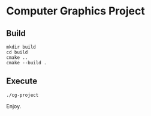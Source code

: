 
# Computer Graphics Project

## Build

```shell
mkdir build
cd build
cmake ..
cmake --build .
```

## Execute

```shell
./cg-project
```

Enjoy.
